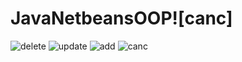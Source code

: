 # JavaNetbeansOOP![canc]

![delete](https://github.com/slvally/JavaNetbeansOOP/assets/133903731/286c86e6-4260-4a3a-95db-6a757c8d6e00)
![update](https://github.com/slvally/JavaNetbeansOOP/assets/133903731/1510597d-1761-425b-8293-bf8b5554986a)
![add](https://github.com/slvally/JavaNetbeansOOP/assets/133903731/0c6ef3a2-ec41-464b-814b-e110f323174f)
![canc](https://github.com/slvally/JavaNetbeansOOP/assets/133903731/7dee30d6-5e08-4230-8ff3-2a0b4857dc54)

